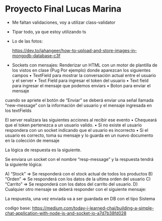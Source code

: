 # Proyecto Final Lucas Marina

- Me faltan validaciones, voy a utilizar class-validator

- Tipar todo, ya que estoy utilizando ts

- Lo de las fotos:

    https://dev.to/jahangeer/how-to-upload-and-store-images-in-mongodb-database-c3f


- Sockets con mensajes: 
Renderizar un HTML con un motor de plantilla de los vistos en clase (Pug Por ejemplo) donde aparezcan los siguientes campos
•	TextField para mostrar la conversación actual entre el usuario y el server
•	Text Field para ingresar el token del usuario
•	Text field para ingresar el mensaje que podemos enviars
•	Boton para enviar el mensaje

cuando se apriete el botón de “Enviar” se deberá enviar una señal llamada “new-message” con la información del usuario y el mensaje ingresada en los textFields

El server realizara las siguientes acciones al recibir ese evento
•	Chequeará que el token pertenezca a un usuario valido.
•	Si no existe el usuario respondera con un socket indicando que el usuario es incorrecto
•	Si el usuario es correcto, toma su mensaje y lo guarda en un nuevo documento en la colección de mensaje

La lógica de respuesta es la siguiente.

Se enviara un socket con el nombre “resp-message” y la respuesta tendrá la siguiente lógica:

A) “Stock” => Se responderá con el stock actual de todos los productos
B) “Orden” => Se responderá con los datos de la ultima orden del usuario
C) “Carrito” => Se responderá con los datos del carrito del usuario.
D) Cualquier otro mensaje se deberá responder con el siguiente mensaje:


La respuesta, una vez enviada va a ser guardada en DB con el tipo Sistema

codigo base: https://medium.com/today-i-learned-chai/building-a-simple-chat-application-with-node-js-and-socket-io-a7d7b38fd028